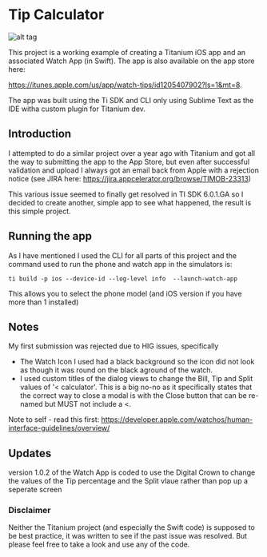 # Tip Calculator 

![alt tag](https://raw.githubusercontent.com/magnatronus/Watch-Tips/master/screenshots/Simulator%20Screen%20Shot%205%20Mar%202017%2C%2008.49.12.png)

This project is a working example of creating a Titanium iOS app and an associated Watch App (in Swift). The app is also available on the app store here: 

https://itunes.apple.com/us/app/watch-tips/id1205407902?ls=1&mt=8. 

The app was built using the Ti SDK and CLI only using Sublime Text as the IDE witha custom plugin for Titanium dev.

## Introduction

I attempted to do a similar project over a year ago with Titanium and got all the way to submitting the app to the App Store, but even after successful validation and upload I always got an email back from Apple with a rejection notice (see JIRA here: https://jira.appcelerator.org/browse/TIMOB-23313)

This various issue seemed to finally get resolved in TI SDK 6.0.1.GA  so I decided to create another, simple app to see what happened,  the result is this simple project.


## Running the app

As I have mentioned I used the CLI for all parts of this project and the command used to run the phone and watch app in the simulators is:

```
ti build -p ios --device-id --log-level info  --launch-watch-app
```
This allows you to select the phone model (and iOS version if you have more than 1 installed)


## Notes

My first submission was rejected due to HIG issues, specifically

* The Watch Icon I used had a black background so the icon did not look as though it was round on the black aground of the watch.
* I used custom titles of the dialog views to change the Bill, Tip and Split values of '< calculator'. This is a big no-no as it specifically states that the correct way to close a modal is with the Close button that can be re-named but MUST not include a <.

Note to self - read this first: https://developer.apple.com/watchos/human-interface-guidelines/overview/


## Updates

version 1.0.2 of the Watch App is coded to use the Digital Crown to change the values of the Tip percentage and the Split vlaue rather than pop up a seperate screen 


### Disclaimer

Neither the Titanium project (and especially the Swift code) is supposed to be best practice, it was written to see if the past issue was resolved. But please feel free to take a look and use any of the code.





